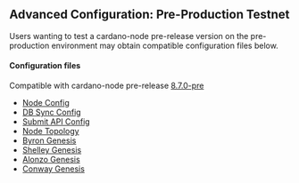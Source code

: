 ## Advanced Configuration: Pre-Production Testnet

Users wanting to test a cardano-node pre-release version on the pre-production environment may obtain compatible configuration files below.

#### Configuration files

Compatible with cardano-node pre-release [8.7.0-pre](https://github.com/input-output-hk/cardano-node/releases/tag/8.7.0-pre)

- [Node Config](environments-pre/preprod/config.json)
- [DB Sync Config](environments-pre/preprod/db-sync-config.json)
- [Submit API Config](environments-pre/preprod/submit-api-config.json)
- [Node Topology](environments-pre/preprod/topology.json)
- [Byron Genesis](environments-pre/preprod/byron-genesis.json)
- [Shelley Genesis](environments-pre/preprod/shelley-genesis.json)
- [Alonzo Genesis](environments-pre/preprod/alonzo-genesis.json)
- [Conway Genesis](environments-pre/preprod/conway-genesis.json)
